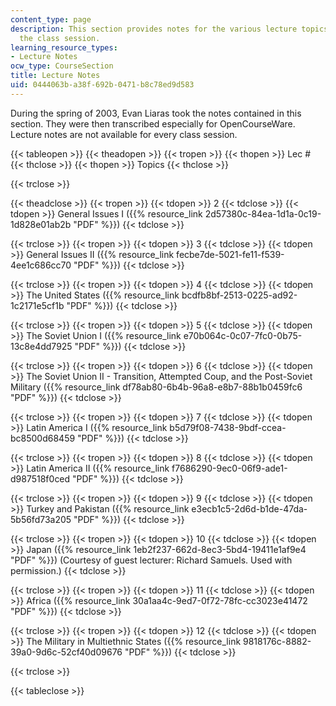 ```yaml
---
content_type: page
description: This section provides notes for the various lecture topics covered in
  the class session.
learning_resource_types:
- Lecture Notes
ocw_type: CourseSection
title: Lecture Notes
uid: 0444063b-a38f-692b-0471-b8c78ed9d583
---
```


During the spring of 2003, Evan Liaras took the notes contained in this section. They were then transcribed especially for OpenCourseWare. Lecture notes are not available for every class session.

{{< tableopen >}}
{{< theadopen >}}
{{< tropen >}}
{{< thopen >}}
Lec #
{{< thclose >}}
{{< thopen >}}
Topics
{{< thclose >}}

{{< trclose >}}

{{< theadclose >}}
{{< tropen >}}
{{< tdopen >}}
2
{{< tdclose >}}
{{< tdopen >}}
General Issues I ({{% resource_link 2d57380c-84ea-1d1a-0c19-1d828e01ab2b "PDF" %}})
{{< tdclose >}}

{{< trclose >}}
{{< tropen >}}
{{< tdopen >}}
3
{{< tdclose >}}
{{< tdopen >}}
General Issues II ({{% resource_link fecbe7de-5021-fe11-f539-4ee1c686cc70 "PDF" %}})
{{< tdclose >}}

{{< trclose >}}
{{< tropen >}}
{{< tdopen >}}
4
{{< tdclose >}}
{{< tdopen >}}
The United States ({{% resource_link bcdfb8bf-2513-0225-ad92-1c2171e5cf1b "PDF" %}})
{{< tdclose >}}

{{< trclose >}}
{{< tropen >}}
{{< tdopen >}}
5
{{< tdclose >}}
{{< tdopen >}}
The Soviet Union I ({{% resource_link e70b064c-0c07-7fc0-0b75-13c8e4dd7925 "PDF" %}})
{{< tdclose >}}

{{< trclose >}}
{{< tropen >}}
{{< tdopen >}}
6
{{< tdclose >}}
{{< tdopen >}}
The Soviet Union II - Transition, Attempted Coup, and the Post-Soviet Military ({{% resource_link df78ab80-6b4b-96a8-e8b7-88b1b0459fc6 "PDF" %}})
{{< tdclose >}}

{{< trclose >}}
{{< tropen >}}
{{< tdopen >}}
7
{{< tdclose >}}
{{< tdopen >}}
Latin America I ({{% resource_link b5d79f08-7438-9bdf-ccea-bc8500d68459 "PDF" %}})
{{< tdclose >}}

{{< trclose >}}
{{< tropen >}}
{{< tdopen >}}
8
{{< tdclose >}}
{{< tdopen >}}
Latin America II ({{% resource_link f7686290-9ec0-06f9-ade1-d987518f0ced "PDF" %}})
{{< tdclose >}}

{{< trclose >}}
{{< tropen >}}
{{< tdopen >}}
9
{{< tdclose >}}
{{< tdopen >}}
Turkey and Pakistan ({{% resource_link e3ecb1c5-2d6d-b1de-47da-5b56fd73a205 "PDF" %}})
{{< tdclose >}}

{{< trclose >}}
{{< tropen >}}
{{< tdopen >}}
10
{{< tdclose >}}
{{< tdopen >}}
Japan ({{% resource_link 1eb2f237-662d-8ec3-5bd4-19411e1af9e4 "PDF" %}}) (Courtesy of guest lecturer: Richard Samuels. Used with permission.)
{{< tdclose >}}

{{< trclose >}}
{{< tropen >}}
{{< tdopen >}}
11
{{< tdclose >}}
{{< tdopen >}}
Africa ({{% resource_link 30a1aa4c-9ed7-0f72-78fc-cc3023e41472 "PDF" %}})
{{< tdclose >}}

{{< trclose >}}
{{< tropen >}}
{{< tdopen >}}
12
{{< tdclose >}}
{{< tdopen >}}
The Military in Multiethnic States ({{% resource_link 9818176c-8882-39a0-9d6c-52cf40d09676 "PDF" %}})
{{< tdclose >}}

{{< trclose >}}

{{< tableclose >}}